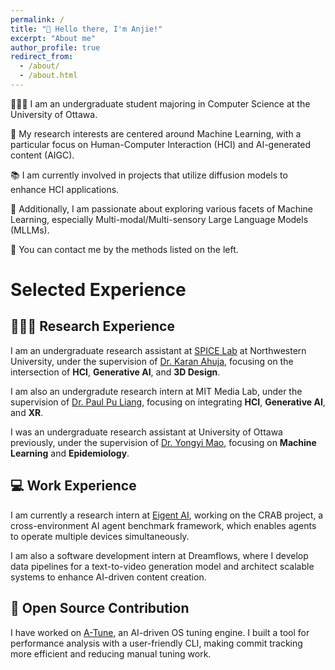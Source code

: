 ```yaml
---
permalink: /
title: "👋 Hello there, I'm Anjie!"
excerpt: "About me"
author_profile: true
redirect_from:
  - /about/
  - /about.html
---
```


🧑🏻‍💻 I am an undergraduate student majoring in Computer Science at the University of Ottawa.

🔬 My research interests are centered around Machine Learning, with a particular focus on Human-Computer Interaction (HCI) and AI-generated content (AIGC).

📚 I am currently involved in projects that utilize diffusion models to enhance HCI applications.

🥰 Additionally, I am passionate about exploring various facets of Machine Learning, especially Multi-modal/Multi-sensory Large Language Models (MLLMs).

🎃 You can contact me by the methods listed on the left.

# Selected Experience

## 👨🏻‍🔬 Research Experience

I am an undergraduate research assistant at [SPICE Lab](https://spice-lab.org/) at Northwestern University, under the supervision of [Dr. Karan Ahuja](https://karan-ahuja.com/), focusing on the intersection of **HCI**, **Generative AI**, and **3D Design**.

I am also an undergradute research intern at MIT Media Lab, under the supervision of [Dr. Paul Pu Liang](https://pliang279.github.io/), focusing on integrating **HCI**, **Generative AI**, and **XR**.

I was an undergraduate research assistant at University of Ottawa previously, under the supervision of [Dr. Yongyi Mao](https://www.eecs.uottawa.ca/~yymao/), focusing on **Machine Learning** and **Epidemiology**.

## 💻 Work Experience

I am currently a research intern at [Eigent AI](https://www.eigent.ai/), working on the CRAB project, a cross-environment AI agent benchmark framework, which enables agents to operate multiple devices simultaneously.

I am also a software development intern at Dreamflows, where I develop data pipelines for a text-to-video generation model and architect scalable systems to enhance AI-driven content creation.

## 🤖 Open Source Contribution

I have worked on [A-Tune](https://gitee.com/openeuler/A-Tune), an AI-driven OS tuning engine. I built a tool for performance analysis with a user-friendly CLI, making commit tracking more efficient and reducing manual tuning work.
